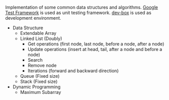 Implementation of some common data structures and algorithms. [Google Test Framework](https://github.com/google/googletest) is used as unit testing framework. [dev-box](https://github.com/taskinoor/dev-box) is used as development environment.

* Data Structure
	* Extendable Array
	* Linked List (Doubly)
		* Get operations (first node, last node, before a node, after a node)
		* Update operations (insert at head, tail, after a node and before a node)
		* Search
		* Remove node
		* Iterations (forward and backward direction)
	* Queue (Fixed size)
	* Stack (Fixed size)
* Dynamic Programming
	* Maximum Subarray

